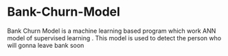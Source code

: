 # Bank-Churn-Model
Bank Churn Model is a machine learning based program which work ANN model of supervised learning .
This model is used to detect the person who will gonna leave bank soon 
